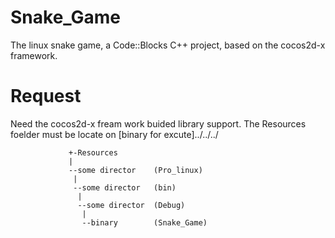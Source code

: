 Snake_Game
==========

The linux snake game, a Code::Blocks C++ project, based on the cocos2d-x framework.

Request
==========
Need the cocos2d-x fream work buided library support.
The Resources foelder must be locate on [binary for excute]../../../

                 +-Resources
                 |
                 --some director    (Pro_linux)
                  |
                  --some director   (bin)
                   |
                   --some director  (Debug)
                    |
                    --binary        (Snake_Game)
